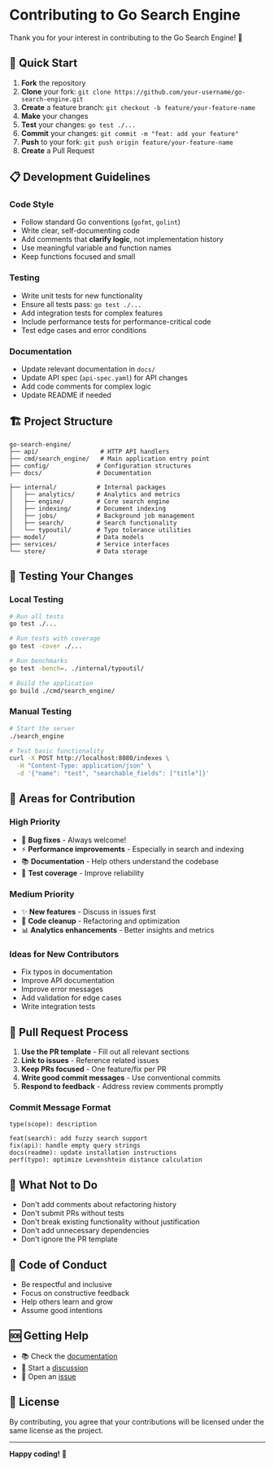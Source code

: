 # Contributing to Go Search Engine

Thank you for your interest in contributing to the Go Search Engine! 🎉

## 🚀 Quick Start

1. **Fork** the repository
2. **Clone** your fork: `git clone https://github.com/your-username/go-search-engine.git`
3. **Create** a feature branch: `git checkout -b feature/your-feature-name`
4. **Make** your changes
5. **Test** your changes: `go test ./...`
6. **Commit** your changes: `git commit -m "feat: add your feature"`
7. **Push** to your fork: `git push origin feature/your-feature-name`
8. **Create** a Pull Request

## 📋 Development Guidelines

### Code Style

- Follow standard Go conventions (`gofmt`, `golint`)
- Write clear, self-documenting code
- Add comments that **clarify logic**, not implementation history
- Use meaningful variable and function names
- Keep functions focused and small

### Testing

- Write unit tests for new functionality
- Ensure all tests pass: `go test ./...`
- Add integration tests for complex features
- Include performance tests for performance-critical code
- Test edge cases and error conditions

### Documentation

- Update relevant documentation in `docs/`
- Update API spec (`api-spec.yaml`) for API changes
- Add code comments for complex logic
- Update README if needed

## 🏗️ Project Structure

```
go-search-engine/
├── api/                 # HTTP API handlers
├── cmd/search_engine/   # Main application entry point
├── config/             # Configuration structures
├── docs/               # Documentation

├── internal/           # Internal packages
│   ├── analytics/      # Analytics and metrics
│   ├── engine/         # Core search engine
│   ├── indexing/       # Document indexing
│   ├── jobs/           # Background job management
│   ├── search/         # Search functionality
│   └── typoutil/       # Typo tolerance utilities
├── model/              # Data models
├── services/           # Service interfaces
└── store/              # Data storage
```

## 🧪 Testing Your Changes

### Local Testing

```bash
# Run all tests
go test ./...

# Run tests with coverage
go test -cover ./...

# Run benchmarks
go test -bench=. ./internal/typoutil/

# Build the application
go build ./cmd/search_engine/
```

### Manual Testing

```bash
# Start the server
./search_engine

# Test basic functionality
curl -X POST http://localhost:8080/indexes \
  -H "Content-Type: application/json" \
  -d '{"name": "test", "searchable_fields": ["title"]}'
```

## 🎯 Areas for Contribution

### High Priority

- 🐛 **Bug fixes** - Always welcome!
- ⚡ **Performance improvements** - Especially in search and indexing
- 📚 **Documentation** - Help others understand the codebase
- 🧪 **Test coverage** - Improve reliability

### Medium Priority

- ✨ **New features** - Discuss in issues first
- 🔧 **Code cleanup** - Refactoring and optimization
- 📊 **Analytics enhancements** - Better insights and metrics

### Ideas for New Contributors

- Fix typos in documentation
- Improve API documentation
- Improve error messages
- Add validation for edge cases
- Write integration tests

## 🔄 Pull Request Process

1. **Use the PR template** - Fill out all relevant sections
2. **Link to issues** - Reference related issues
3. **Keep PRs focused** - One feature/fix per PR
4. **Write good commit messages** - Use conventional commits
5. **Respond to feedback** - Address review comments promptly

### Commit Message Format

```
type(scope): description

feat(search): add fuzzy search support
fix(api): handle empty query strings
docs(readme): update installation instructions
perf(typo): optimize Levenshtein distance calculation
```

## 🚫 What Not to Do

- Don't add comments about refactoring history
- Don't submit PRs without tests
- Don't break existing functionality without justification
- Don't add unnecessary dependencies
- Don't ignore the PR template

## 🤝 Code of Conduct

- Be respectful and inclusive
- Focus on constructive feedback
- Help others learn and grow
- Assume good intentions

## 🆘 Getting Help

- 📚 Check the [documentation](./docs/)
- 💬 Start a [discussion](https://github.com/gcbaptista/go-search-engine/discussions)
- 🐛 Open an [issue](https://github.com/gcbaptista/go-search-engine/issues/new/choose)

## 📄 License

By contributing, you agree that your contributions will be licensed under the same license as the project.

---

**Happy coding!** 🚀
